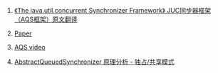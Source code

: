 1. [《The java.util.concurrent Synchronizer Framework》 JUC同步器框架（AQS框架）原文翻译](https://www.cnblogs.com/dennyzhangdd/p/7218510.html)

2. [Paper](http://gee.cs.oswego.edu/dl/papers/aqs.pdf)

3. [AQS video](https://www.bilibili.com/video/BV1yJ411v7er?p=1)

4. [AbstractQueuedSynchronizer 原理分析 - 独占/共享模式](https://segmentfault.com/a/1190000014721183)